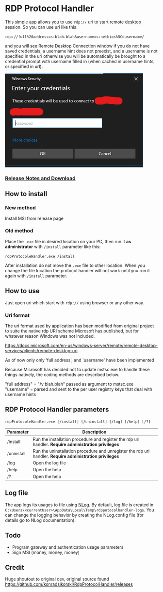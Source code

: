 # RDP Protocol Handler
This simple app allows you to use `rdp://` uri to start remote desktop session. So you can use uri like this:

`rdp://full%20address=s:blah.blah&username=s:netbios%5Cdusername/`

and you will see Remote Desktop Connection window if you do not have saved credentials, a username hint does not preexist, and a username is not specified in the uri  otherwise you will be automatically be brought to a credential prompt with username filled in (when cached in username hints, or specified in url).

![Remote Desktop Connection window](img/remoteDesktopWindow.png "Logo Title Text 1")

### [Release Notes and Download](https://github.com/konradsikorski/RdpProtocolHandler/releases)

## How to install
### New method
Install MSI from release page


### Old method
Place the `.exe` file in desired location on your PC, then run it **as administrator** with `/install` parameter like this:

`rdpProtocoleHandler.exe /install`

After installation do not move the `.exe` file to other location. When you change the file location the protocol handler will not work until you run it again with `/install` parameter.

## How to use
Just open uri which start with `rdp://` using browser or any other way.

### Uri format
The uri format used by application has been modified from original project to suite the native rdp URI scheme Microsoft has published, but for whatever reason Windows was not included.

https://docs.microsoft.com/en-us/windows-server/remote/remote-desktop-services/clients/remote-desktop-uri

As of now only only 'full address', and 'username' have been implemented

Because Microsoft has decided not to update mstsc.exe to handle these things natively, the coding methods are described below.

"full address" = "/v blah.blah" passed as argument to mstsc.exe
"username" = parsed and sent to the per user registry keys that deal with username hints

## RDP Protocol Handler parameters
`rdpProtocoleHandler.exe [/install] [/uninstall] [/log] [/help] [/?]`

Parameter       | Description
 -------------- | ------------- 
 /install       | Run the installation procedure and register the rdp uri handler. **Require administration privileges**
 /uninstall     | Run the uninstallation procedure and unregister the rdp uri handler. **Require administration privileges**
 /log           | Open the log file
 /help          | Open the help
 /?             | Open the help

## Log file
The app logs its usages to file using [NLog](http://nlog-project.org). By default, log file is created in `C:\Users\<currentUser>\AppData\Local\Temp\rdppotocolhandler-logs`. You can change the logging behavior by creating the NLog.config file (for details go to NLog documentation). 

## Todo

- Program gateway and authentication usage parameters
- Sign MSI (money, money, money)


## Credit
Huge shoutout to original dev, original source found https://github.com/konradsikorski/RdpProtocolHandler/releases

